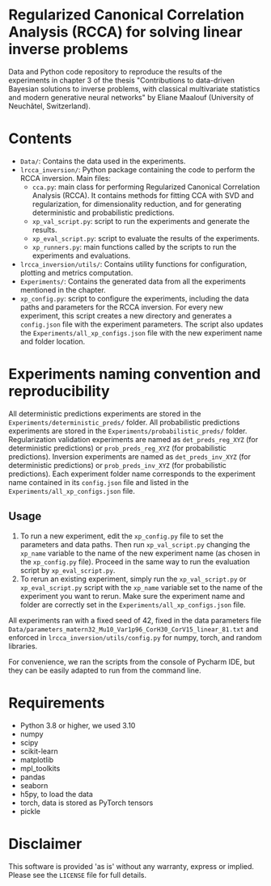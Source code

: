 # Regularized Canonical Correlation Analysis (RCCA) for solving linear inverse problems

Data and Python code repository to reproduce the results of the experiments in chapter 3 of the thesis 
"Contributions to data-driven Bayesian solutions to inverse problems, with classical multivariate statistics and modern
generative neural networks" by Eliane Maalouf (University of Neuchâtel, Switzerland).

# Contents
- `Data/`: Contains the data used in the experiments.
- `lrcca_inversion/`: Python package containing the code to perform the RCCA inversion.
Main files:
  - `cca.py`: main class for performing Regularized Canonical Correlation Analysis (RCCA). 
    It contains methods for fitting CCA with SVD and regularization, for dimensionality reduction,
    and for generating deterministic and probabilistic predictions.
  - `xp_val_script.py`: script to run the experiments and generate the results.
  - `xp_eval_script.py`: script to evaluate the results of the experiments.
  - `xp_runners.py`: main functions called by the scripts to run the experiments and evaluations.
- `lrcca_inversion/utils/`: Contains utility functions for configuration, plotting and metrics computation.
- `Experiments/`: Contains the generated data from all the experiments mentioned in the chapter. 
- `xp_config.py`: script to configure the experiments, including the data paths and parameters for the RCCA inversion.
For every new experiment, this script creates a new directory and generates a `config.json` file with the experiment 
parameters. The script also updates the `Experiments/all_xp_configs.json` file with the new experiment name and folder 
location.

# Experiments naming convention and reproducibility
All deterministic predictions experiments are stored in the `Experiments/deterministic_preds/` folder. 
All probabilistic predictions experiments are stored in the `Experiments/probabilistic_preds/` folder.
Regularization validation experiments are named as `det_preds_reg_XYZ` (for deterministic predictions) or `prob_preds_reg_XYZ` 
(for probabilistic predictions). Inversion experiments are named as `det_preds_inv_XYZ` (for deterministic predictions) 
or `prob_preds_inv_XYZ` (for probabilistic predictions). Each experiment folder name corresponds to the experiment
name contained in its `config.json` file and listed in the `Experiments/all_xp_configs.json` file.
## Usage
1. To run a new experiment, edit the `xp_config.py` file to set the parameters and data paths. Then run 
   `xp_val_script.py` changing the `xp_name` variable to the name of the new experiment name 
    (as chosen in the `xp_config.py` file). Proceed in the same way to run the evaluation script by `xp_eval_script.py`.
2. To rerun an existing experiment, simply run the `xp_val_script.py` or `xp_eval_script.py` script with the 
   `xp_name` variable set to the name of the experiment you want to rerun. Make sure the experiment name and folder
    are correctly set in the `Experiments/all_xp_configs.json` file.

All experiments ran with a fixed seed of 42, fixed in the data parameters file 
`Data/parameters_matern32_Mu10_Var1p96_CorH30_CorV15_linear_81.txt` and enforced in `lrcca_inversion/utils/config.py` 
for numpy, torch, and random libraries.  

For convenience, we ran the scripts from the console of Pycharm IDE, but they can be easily adapted to run 
from the command line. 

# Requirements
- Python 3.8 or higher, we used 3.10 
- numpy 
- scipy 
- scikit-learn
- matplotlib
- mpl_toolkits
- pandas
- seaborn
- h5py, to load the data
- torch, data is stored as PyTorch tensors
- pickle

# Disclaimer 
This software is provided 'as is' without any warranty, express or implied. 
Please see the `LICENSE` file for full details.




